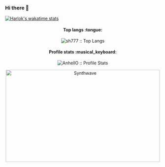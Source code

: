 ### Hi there 👋

<!--START_SECTION:waka-->
<!--END_SECTION:waka-->


[![Harlok's wakatime stats](https://github-readme-stats.vercel.app/api/wakatime?username=sh777)](https://github.com/anuraghazra/github-readme-stats)


<h4 align="center">Top langs :tongue:</h4>

<p align="center"><img src="https://github-readme-stats.vercel.app/api/top-langs/?username=sh777&langs_count=10&theme=tokyonight&layout=compact" alt="sh777 :: Top Langs" /></p>

<h4 align="center">Profile stats :musical_keyboard:</h4>

<p align="center"><img src="https://github-readme-stats.vercel.app/api?username=sh777&show_icons=true&theme=synthwave" alt="AnhellO :: Profile Stats" /></p>

<p align="center"><img src="https://thumbs.gfycat.com/GoodnaturedFondGaur-size_restricted.gif" alt="Synthwave" height="300" width="500"></p>

